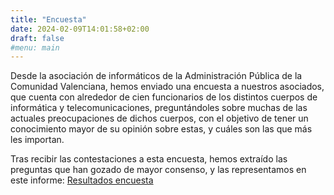 ```yaml
---
title: "Encuesta"
date: 2024-02-09T14:01:58+02:00
draft: false
#menu: main
---
```


Desde la asociación de informáticos de la Administración Pública de la Comunidad Valenciana, hemos enviado una encuesta a nuestros asociados, que cuenta con alrededor de cien funcionarios de los distintos cuerpos de informática y telecomunicaciones, preguntándoles sobre muchas de las actuales preocupaciones de dichos cuerpos, con el objetivo de tener un conocimiento mayor de su opinión sobre estas, y cuáles son las que más les importan.

Tras recibir las contestaciones a esta encuesta, hemos extraído las preguntas que han gozado de mayor consenso, y las representamos en este informe: [Resultados encuesta](https://informaticscv.org/docs/Resultados_encuesta_2023-24.pdf)

